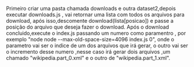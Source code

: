 Primeiro criar uma pasta chamada downloads e outra dataset2,depois executar downloads.js ,
vai retornar uma lista com todos os arquivos para download,
após isso,descomente download(lista[posicao]) e passe a posição 
do arquivo que deseja fazer o download.
Após o download concluido,execute o index.js passando um numero como paramentro ,
por exemplo  "node node --max-old-space-size=4096 index.js 0", onde o parametro vai ser o indice de um dos arquivos que irá gerar, o outro vai ser o incremento desse numero ,nesse caso irá gerar dois arquivos ,um chamado "wikipedia.part_0.xml" e o outro de "wikipedia.part_1.xml". 
